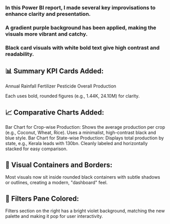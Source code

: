 ### In this Power BI report, I made several key improvisations to enhance clarity and presentation. 

### A gradient purple background has been applied, making the visuals more vibrant and catchy.

### Black card visuals with white bold text give high contrast and readability.

## 📊 Summary KPI Cards Added:
Annual Rainfall
Fertilizer
Pesticide
Overall Production

Each uses bold, rounded figures (e.g., 1.44K, 24.10M) for clarity.

## 📈 Comparative Charts Added:
Bar Chart for Crop-wise Production:
Shows the average production per crop (e.g., Coconut, Wheat, Rice).
Uses a minimalist, high-contrast black and blue style.
Bar Chart for State-wise Production:
Displays total production by state, e.g., Kerala leads with 130bn.
Cleanly labeled and horizontally stacked for easy comparison.

## 🧰 Visual Containers and Borders:

Most visuals now sit inside rounded black containers with subtle shadows or outlines, creating a modern, "dashboard" feel.

## 📁 Filters Pane Colored:

Filters section on the right has a bright violet background, matching the new palette and making it pop for user interactivity.
